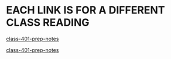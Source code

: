 # EACH LINK IS FOR A DIFFERENT CLASS READING

[class-401-prep-notes](https://edstaehle.github.io/Reading-Notes/class-401/prep-work)

[class-401-prep-notes](https://edstaehle.github.io/Reading-Notes/class-401/engineering-readings)
